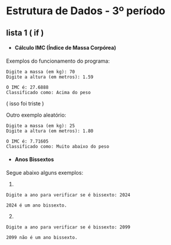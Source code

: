 # Estrutura de Dados - 3º período

## lista 1 ( if )
* <h4> Cálculo IMC (Índice de Massa Corpórea)</h4>
Exemplos do funcionamento do programa:

```
Digite a massa (em kg): 70
Digite a altura (em metros): 1.59
```
```
O IMC é: 27.6888
Classificado como: Acima do peso
```
( isso foi triste )

Outro exemplo aleatório: 
```
Digite a massa (em kg): 25
Digite a altura (em metros): 1.80
```
```
O IMC é: 7.71605
Classificado como: Muito abaixo do peso
```


* <h4>Anos Bissextos </h4>

Segue abaixo alguns exemplos: 

1. 
```
Digite a ano para verificar se é bissexto: 2024
```
```
2024 é um ano bissexto.
```

2. 

```
Digite a ano para verificar se é bissexto: 2099
```
```
2099 não é um ano bissexto.
```

